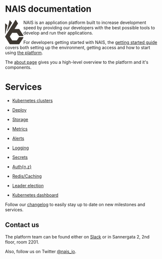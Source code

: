 NAIS documentation
==================
<img align="left" width="60" height="80" src="https://raw.githubusercontent.com/jhrv/docs/master/documentation/files/_media/nais_logo_gray.png">
NAIS is an application platform built to increase development speed by providing our developers with the best possible tools to develop and run their applications.

For developers getting started with NAIS, the [getting started guide](/documentation/files/getting-started) covers both setting up the environment, getting access and how to start using [the platform](/documentation/files/about). 

The [about page](/documentation/files/about) gives you a high-level overview to the platform and it's components.

Services
========

* [Kubernetes clusters](/documentation/files/clusters)
* [Deploy](/documentation/files/deploy/naisd.md)
* [Storage](/documentation/files/storage)
* [Metrics](/documentation/files/metrics)
* [Alerts](/documentation/files/alerts)
* [Logging](/documentation/files/logging)
* [Secrets](/documentation/files/secrets)
* [Auth{n,z}](/documentation/files/authnz)

* [Redis/Caching](/documentation/files/redis.md)
* [Leader election](/documentation/files/leader_election.md)
* [Kubernetes dashboard](/documentation/files/kubernetes_dashboard.md)

Follow our [changelog](/documentation/files/changelog.md) to easily stay up to date on new milestones and services.

## Contact us

The platform team can be found either on [Slack](https://nav-it.slack.com/messages/C5KUST8N6/) or in Sannergata 2, 2nd floor, room 2201.

Also, follow us on Twitter [@nais_io](https://twitter.com/nais_io).
